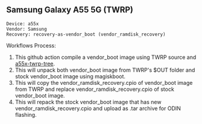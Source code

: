 ## Samsung Galaxy A55 5G (TWRP)
```
Device: a55x
Vendor: Samsung
Recovery: recovery-as-vendor_boot (vendor_ramdisk_recovery)
```
Workflows Process:
1. This github action compile a vendor_boot image using TWRP source and [a55x-twrp-tree](https://github.com/TheNoobDevs/android_device_samsung_a55x).
2. This will unpack both vendor_boot image from TWRP's $OUT folder and stock vendor_boot image using magiskboot.
3. This will copy the vendor_ramdisk_recovery.cpio of vendor_boot image from TWRP and replace vendor_ramdisk_recovery.cpio of stock vendor_boot image.
4. This will repack the stock vendor_boot image that has new vendor_ramdisk_recovery.cpio and upload as .tar archive for ODIN flashing.

